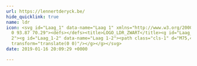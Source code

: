 ```yaml
---
url: https://lennertderyck.be/
hide_quicklink: true
name: ldr
icon: <svg id="Laag_1" data-name="Laag 1" xmlns="http://www.w3.org/2000/svg" viewBox="0
  0 93.87 70.29"><defs></defs><title>LOGO_LDR_ZWART</title><g id="Laag_2" data-name="Laag
  2"><g id="Laag_1-2" data-name="Laag 1-2"><path class="cls-1" d="M75,46.9c5.4,3.3,9.12,5.35,10.69,5.76l8.18-8.17c-2-.68-7.76-4.19-12.84-7.07-4.14-2.36-7.86-3.36-11.32-1.89l-.15-.16A13.37,13.37,0,0,0,68,21.55V11a11.65,11.65,0,0,0-1-1.11C63.79,6.61,60.18,5.3,56.41,5.72A17.1,17.1,0,0,0,49,8.7c-.44-.49-.89-1-1.37-1.46C43.39,3.06,39,.77,34.67,0V10.58a20.08,20.08,0,0,0-6.38-.09,24.94,24.94,0,0,0-10.47,4.17,50.4,50.4,0,0,0-7.76,6.52A101.2,101.2,0,0,0,0,32.71L17.82,50.53V44.18L34.67,61h0C42,53.9,44,52,49.23,46.9L43,40.63c-2.28,2.43-4,4.36-6.14,6.53L34.67,45,17.82,28.15V34.5l-4.09-4.1A24.11,24.11,0,0,1,17,26.47c.26-.26.53-.5.79-.74C23.06,20.94,29,19.83,34.67,23V12.39A20.53,20.53,0,0,1,39.35,16l.62.67c6.35,6.75,6.91,13.63,3,19.74l6.26,6.26L67.15,60.58,68,59.7V70.29l7-7-7-7V45.63l-6.85-6.85,2.42-2.41A7.71,7.71,0,0,1,68,33.89V44.47c1.9-.21,4,.53,7,2.43m-16.39-17L55.41,33l-.51-.51-9.23-9.24A27.22,27.22,0,0,1,49,19.39a10.31,10.31,0,0,1,5-3,6.22,6.22,0,0,1,5.74,2c3.09,3.09,2.73,7.44-1.25,11.42"
  transform="translate(0 0)"/></g></g></svg>
date: 2019-01-16 20:09:29 +0000

---
```

